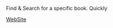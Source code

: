 <p>Find & Search for a specific book. Quickly</p>
<a href="https://find-book.netlify.com" target="_blank">WebSite</a>